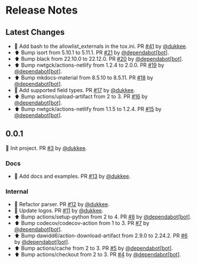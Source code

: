 # Release Notes

## Latest Changes

* 🔧 Add bash to the allowlist_externals in the tox.ini. PR [#41](https://github.com/boardpack/filterify/pull/41) by [@dukkee](https://github.com/dukkee).
* ⬆ Bump isort from 5.10.1 to 5.11.1. PR [#21](https://github.com/boardpack/filterify/pull/21) by [@dependabot[bot]](https://github.com/apps/dependabot).
* ⬆ Bump black from 22.10.0 to 22.12.0. PR [#20](https://github.com/boardpack/filterify/pull/20) by [@dependabot[bot]](https://github.com/apps/dependabot).
* ⬆ Bump nwtgck/actions-netlify from 1.2.4 to 2.0.0. PR [#19](https://github.com/boardpack/filterify/pull/19) by [@dependabot[bot]](https://github.com/apps/dependabot).
* ⬆ Bump mkdocs-material from 8.5.10 to 8.5.11. PR [#18](https://github.com/boardpack/filterify/pull/18) by [@dependabot[bot]](https://github.com/apps/dependabot).
* 📝 Add supported field types. PR [#17](https://github.com/boardpack/filterify/pull/17) by [@dukkee](https://github.com/dukkee).
* ⬆ Bump actions/upload-artifact from 2 to 3. PR [#16](https://github.com/boardpack/filterify/pull/16) by [@dependabot[bot]](https://github.com/apps/dependabot).
* ⬆ Bump nwtgck/actions-netlify from 1.1.5 to 1.2.4. PR [#15](https://github.com/boardpack/filterify/pull/15) by [@dependabot[bot]](https://github.com/apps/dependabot).

## 0.0.1

🎉 Init project. PR [#3](https://github.com/boardpack/filterify/pull/3) by [@dukkee](https://github.com/dukkee).

### Docs

* 📝 Add docs and examples. PR [#13](https://github.com/boardpack/filterify/pull/13) by [@dukkee](https://github.com/dukkee).

### Internal

* 🔨 Refactor parser. PR [#12](https://github.com/boardpack/filterify/pull/12) by [@dukkee](https://github.com/dukkee).
* 💄 Update logos. PR [#11](https://github.com/boardpack/filterify/pull/11) by [@dukkee](https://github.com/dukkee).
* ⬆ Bump actions/setup-python from 2 to 4. PR [#8](https://github.com/boardpack/filterify/pull/8) by [@dependabot[bot]](https://github.com/apps/dependabot).
* ⬆ Bump codecov/codecov-action from 1 to 3. PR [#7](https://github.com/boardpack/filterify/pull/7) by [@dependabot[bot]](https://github.com/apps/dependabot).
* ⬆ Bump dawidd6/action-download-artifact from 2.9.0 to 2.24.2. PR [#6](https://github.com/boardpack/filterify/pull/6) by [@dependabot[bot]](https://github.com/apps/dependabot).
* ⬆ Bump actions/cache from 2 to 3. PR [#5](https://github.com/boardpack/filterify/pull/5) by [@dependabot[bot]](https://github.com/apps/dependabot).
* ⬆ Bump actions/checkout from 2 to 3. PR [#4](https://github.com/boardpack/filterify/pull/4) by [@dependabot[bot]](https://github.com/apps/dependabot).


